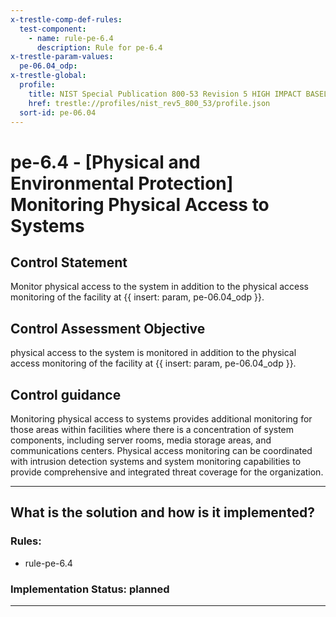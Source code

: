 ```yaml
---
x-trestle-comp-def-rules:
  test-component:
    - name: rule-pe-6.4
      description: Rule for pe-6.4
x-trestle-param-values:
  pe-06.04_odp:
x-trestle-global:
  profile:
    title: NIST Special Publication 800-53 Revision 5 HIGH IMPACT BASELINE
    href: trestle://profiles/nist_rev5_800_53/profile.json
  sort-id: pe-06.04
---
```


# pe-6.4 - \[Physical and Environmental Protection\] Monitoring Physical Access to Systems

## Control Statement

Monitor physical access to the system in addition to the physical access monitoring of the facility at {{ insert: param, pe-06.04_odp }}.

## Control Assessment Objective

physical access to the system is monitored in addition to the physical access monitoring of the facility at {{ insert: param, pe-06.04_odp }}.

## Control guidance

Monitoring physical access to systems provides additional monitoring for those areas within facilities where there is a concentration of system components, including server rooms, media storage areas, and communications centers. Physical access monitoring can be coordinated with intrusion detection systems and system monitoring capabilities to provide comprehensive and integrated threat coverage for the organization.

______________________________________________________________________

## What is the solution and how is it implemented?

<!-- For implementation status enter one of: implemented, partial, planned, alternative, not-applicable -->

<!-- Note that the list of rules under ### Rules: is read-only and changes will not be captured after assembly to JSON -->

<!-- Add control implementation description here for control: pe-6.4 -->

### Rules:

  - rule-pe-6.4

### Implementation Status: planned

______________________________________________________________________
